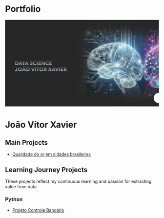 # Portfolio
![neuro](ds.png)

# João Vítor Xavier

## Main Projects
- [Qualidade do ar em cidades brasileiras]()

## Learning Journey Projects
These projects reflect my continuous learning and passion for extracting value from data
### Python
- [Projeto Controle Bancário](https://github.com/XavierJoao/controle_bancario)
